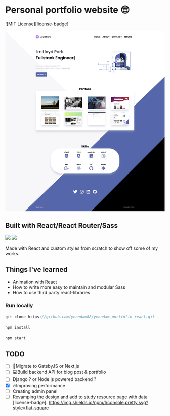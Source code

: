 # Personal portfolio website 😎
![MIT License][license-badge]

<img src="lloydpark_porfolio.png" />

## Built with React/React Router/Sass
<p>
  <img src="https://res.cloudinary.com/yeondam88/image/upload/v1537633710/react-original.svg" width="30" />
  <img src="https://res.cloudinary.com/yeondam88/image/upload/v1537633665/sass-original.svg" width="30" />
</p>

Made with React and custom styles from scratch to show off some of my works.

## Things I've learned
* Animation with React
* How to write more easy to maintain and modular Sass
* How to use third party react-libraries

### Run locally
```js
git clone https://github.com/yeondam88/yeondam-portfolio-react.git

npm install

npm start
```

## TODO
* [ ] 🚀Migrate to GatsbyJS or Next.js
* [ ] 💻Build backend API for blog post & portfolio
* [ ] Django ? or Node.js powered backend ?
* [x] 🔥Improving performance
* [ ] Creating admin panel
* [ ] Revamping the design and add to study resource page with data
[license-badge]: https://img.shields.io/npm/l/console.pretty.svg?style=flat-square
